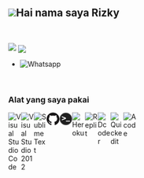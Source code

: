 ## <img src="https://github.com/TheDudeThatCode/TheDudeThatCode/blob/master/Assets/Hi.gif" width="29px">Hai nama saya Rizky
<p align="center">
<br>



</p>
<p align="center">
</p>
<img src="https://dafunda.com/wp-content/uploads/2019/10/Karakter-Anime-Hacker-Terbaik-Dafunda-Otaku.gif"</img>


<img align="center" src="https://github-readme-stats.vercel.app/api/top-langs/?username=rizkyfauzari&theme=light&hide_langs_below=1" />


* [<img align="left" alt="Whatsapp" width="200px" src="https://static.whatsapp.net/rsrc.php/ym/r/36B424nhiL4.svg" />][whatsapp]




<br>


 ### Alat yang saya pakai
 
[<img align="left" alt="Visual Studio Code" width="26px" src="https://upload.wikimedia.org/wikipedia/commons/thumb/9/9a/Visual_Studio_Code_1.35_icon.svg/2048px-Visual_Studio_Code_1.35_icon.svg.png" />][Visual Studio Code]
[<img align="left" alt="Visual Studio 2012" width="26px" src="https://docs.microsoft.com/id-id/visualstudio/releasenotes/media/vs_logo4.svg" />][Visual Studio 2012]
[<img align="left" alt="Sublime Text" width="26px" src="https://www.sublimehq.com/images/sublime_text.png" />][sublimetext]
[<img align="left" alt="GitHub" width="26px" src="https://raw.githubusercontent.com/github/explore/78df643247d429f6cc873026c0622819ad797942/topics/github/github.png" />][github]
[<img align="left" alt="Terminal" width="26px" src="https://raw.githubusercontent.com/github/explore/80688e429a7d4ef2fca1e82350fe8e3517d3494d/topics/terminal/terminal.png" />][terminal]
[<img align="left" alt="Heroku" width="26px" src="https://user-images.githubusercontent.com/92751820/140276273-713feac3-dae6-43d2-8373-f37fe740adf7.png" />][heroku]
[<img align="left" alt="Replit" width="26px" src="https://upload.wikimedia.org/wikipedia/commons/thumb/b/b2/Repl.it_logo.svg/1200px-Repl.it_logo.svg.png" />][replit]
[<img align="left" alt="Dcoder" width="26px" src="https://play-lh.googleusercontent.com/PWUsRLZ8fawBOdTjMrSWwa6-EBpzOguNIlvqxepMRFmBD8eTq8UPGj2241I2qFF1Eg" />][dcoder]
[<img align="left" alt="Quickedit" width="26px" src="https://play-lh.googleusercontent.com/uoDc5fdPwYrettHHEOsp76eOCpq3fvfkBtnbeML037aQw0t7RBL6-2PBUXOv9gRf3ps" />][quickedit]
[<img align="left" alt="Acode" width="26px" src="https://play-lh.googleusercontent.com/pMPRPbLV3zVaGTv6bYBASlK03yRJFYUAY4oFZm7PVmrUugigGmXyPfHXVq9wjUAXPPk" />][acode]

</details>

[whatsapp]: https://wa.me/+6289603796522
[whatsapp group]: https://chat.whatsapp.com/KgU27SNOG9Q1kVDC5wHOGb
[Visual Studio Code]: https://code.visualstudio.com/
[Visual Studio 2012]: https://docs.microsoft.com/id-id/visualstudio/releasenotes/vs2012-update4-vs
[sublimetext]: https://www.sublimetext.com/
[github]: https://github.com/
[terminal]: https://docs.microsoft.com/en-us/windows/terminal/
[heroku]: https://www.heroku.com/
[replit]: https://replit.com/
[dcoder]: https://dcoder.tech/
[quickedit]: https://play.google.com/store/apps/details?id=com.rhmsoft.edit&hl=in&gl=US
[acode]: https://acode.foxdebug.com/

